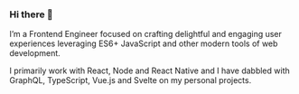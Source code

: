 ### Hi there 👋

I’m a Frontend Engineer focused on crafting delightful and engaging user experiences leveraging ES6+ JavaScript and other modern tools of web development.

I primarily work with React, Node and React Native and I have dabbled with GraphQL, TypeScript, Vue.js and Svelte on my personal projects.
<!--
**nikhilasrani/nikhilasrani** is a ✨ _special_ ✨ repository because its `README.md` (this file) appears on your GitHub profile.

Here are some ideas to get you started:

- 🔭 I’m currently working on ...
- 🌱 I’m currently learning ...
- 👯 I’m looking to collaborate on ...
- 🤔 I’m looking for help with ...
- 💬 Ask me about ...
- 📫 How to reach me: ...
- 😄 Pronouns: ...
- ⚡ Fun fact: ...
-->
